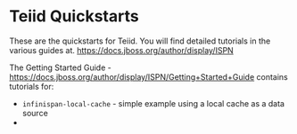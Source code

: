 Teiid Quickstarts
======================

These are the quickstarts for Teiid. You will find detailed tutorials in the
various guides at.
<https://docs.jboss.org/author/display/ISPN>

The Getting Started Guide -
<https://docs.jboss.org/author/display/ISPN/Getting+Started+Guide>
contains tutorials for:

* `infinispan-local-cache` - simple example using a local cache as a data source
* 